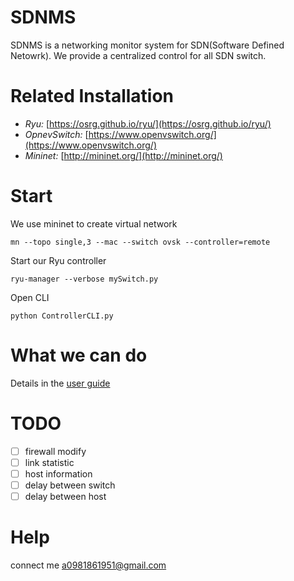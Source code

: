# SDNMS
SDNMS is a networking monitor system for SDN(Software Defined Netowrk). 
We provide a centralized control for all SDN switch.

# Related Installation
* *Ryu:* [https://osrg.github.io/ryu/](https://osrg.github.io/ryu/)
* *OpnevSwitch:* [https://www.openvswitch.org/](https://www.openvswitch.org/)
* *Mininet:* [http://mininet.org/](http://mininet.org/)

# Start
We use mininet to create virtual network

    mn --topo single,3 --mac --switch ovsk --controller=remote

Start our Ryu controller

    ryu-manager --verbose mySwitch.py
    
Open CLI

    python ControllerCLI.py
    
# What we can do

Details in the [user guide](https://github.com/abba123/SDNMS/blob/master/guide.md)
      
# TODO

- [ ] firewall modify
- [ ] link statistic
- [ ] host information
- [ ] delay between switch
- [ ] delay between host

# Help
connect me a0981861951@gmail.com

